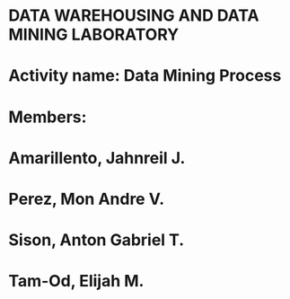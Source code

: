 # DATA WAREHOUSING AND DATA MINING LABORATORY
# Activity name: Data Mining Process
# Members:
#   Amarillento, Jahnreil J.
#   Perez, Mon Andre V.
#   Sison, Anton Gabriel T.
#   Tam-Od, Elijah M.
